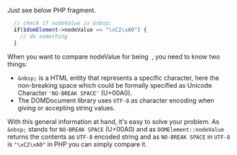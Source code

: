 Just see below PHP fragment.
~~~php
  // check if nodeValue is &nbsp;
  if($domElement->nodeValue == "\xC2\xA0") {
    // do something
  }
~~~
When you want to compare nodeValue for being &nbsp;, you need to know two things:

* `&nbsp;` is a HTML entity that represents a specific character, here the non-breaking space which could be formally specified as Unicode Character `'NO-BREAK SPACE'` (U+00A0).
* The DOMDocument library uses `UTF-8` as character encoding when giving or accepting string values.

With this general information at hand, it's easy to solve your problem. As `&nbsp;` stands for `NO-BREAK SPACE` (U+00A0) and as `DOMElement::nodeValue` returns the contents as `UTF-8` encoded string and as `NO-BREAK SPACE` in `UTF-8` is `"\xC2\xA0"` in PHP you can simply compare it.
